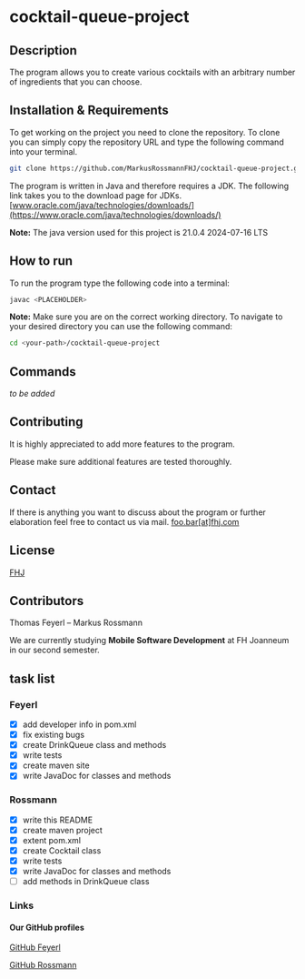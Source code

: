 # cocktail-queue-project

## Description

The program allows you to create various cocktails with an arbitrary number of ingredients that you can choose.

## Installation & Requirements

To get working on the project you need to clone the repository. To clone you can simply copy the repository URL and type the following command into your terminal.

```bash
git clone https://github.com/MarkusRossmannFHJ/cocktail-queue-project.git
```

The program is written in Java and therefore requires a JDK. The following link takes you to the download page for JDKs.
[www.oracle.com/java/technologies/downloads/](https://www.oracle.com/java/technologies/downloads/)

 **Note:** The java version used for this project is 21.0.4 2024-07-16 LTS

## How to run

To run the program type the following code into a terminal:

```bash
javac <PLACEHOLDER> 
```

**Note:** Make sure you are on the correct working directory. To navigate to your desired   directory you can use the following command:

```bash
cd <your-path>/cocktail-queue-project
```

## Commands

*to be added*

## Contributing

It is highly appreciated to add more features to the program.

Please make sure additional features are tested thoroughly.

## Contact

If there is anything you want to discuss about the program or
further elaboration feel free to contact us via mail.
[foo.bar[at]fhj.com](mailto:foo.bar@fhj.com)

## License

[FHJ](https://www.fh-joanneum.at/)

## Contributors

Thomas Feyerl – Markus Rossmann

We are currently studying **Mobile Software Development** at FH Joanneum in our second semester.

## task list

### Feyerl

- [x] add developer info in pom.xml
- [x] fix existing bugs
- [x] create DrinkQueue class and methods
- [x] write tests
- [x] create maven site
- [x] write JavaDoc for classes and methods

### Rossmann

- [x] write this README
- [x] create maven project
- [x] extent pom.xml
- [x] create Cocktail class
- [x] write tests
- [x] write JavaDoc for classes and methods
- [ ] add methods in DrinkQueue class

### Links

#### Our GitHub profiles

[GitHub Feyerl](https://github.com/FrontendTF)

[GitHub Rossmann](https://github.com/MarkusRossmannFHJ)